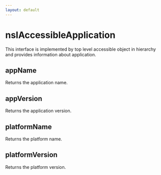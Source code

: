 ```yaml
---
layout: default
---
```


# nsIAccessibleApplication #

This interface is implemented by top level accessible object in hierarchy and
provides information about application.


## appName ##

Returns the application name.


## appVersion ##

Returns the application version.


## platformName ##

Returns the platform name.


## platformVersion ##

Returns the platform version.

